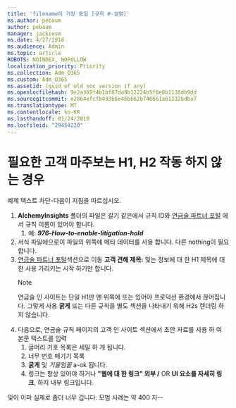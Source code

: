 ```yaml
---
title: 'filename이 가장 동일 [규칙 #-설명]'
ms.author: pebaum
author: pebaum
manager: jackiesm
ms.date: 4/27/2018
ms.audience: Admin
ms.topic: article
ROBOTS: NOINDEX, NOFOLLOW
localization_priority: Priority
ms.collection: Adm_O365
ms.custom: Adm_O365
ms.assetid: (guid of old soc version if any)
ms.openlocfilehash: 9e2a369f4b1bf87da8b12224b5f6e8b1138db9dd
ms.sourcegitcommit: e2864efcfb493b6e46b662b746661a61232bdba7
ms.translationtype: MT
ms.contentlocale: ko-KR
ms.lasthandoff: 01/24/2019
ms.locfileid: "29454220"
---
```

# <a name="required-customer-facing-h1-h2-doesnt-work"></a>필요한 고객 마주보는 H1, H2 작동 하지 않는 경우
예제 텍스트 차단-다음이 지침을 따르십시오.

1. **AlchemyInsights** 폴더의 파일은 갈기 같은에서 규칙 ID와 [연금술 파트너 포털](https://alchemyportal.azurewebsites.net) 에서 규칙 이름이 있어야 합니다.
    1. 예: ***976-How-to-enable-litigation-hold***
1. 서식 파일에으로이 파일의 위쪽에 메타 데이터를 사용 합니다. 다른 nothing이 필요 합니다.
1. [연금술 파트너 포털](https://alchemyportal.azurewebsites.net)섹션으로 이동 **고객 견해 제목:** 및는 정보에 대 한 H1 제목에 대 한 사용 가리키는 시작 하기만 합니다. 
    > [!NOTE]
    > 연금술 인 사이트는 단일 H1만 맨 위쪽에 또는 있어야 프로덕션 환경에서 끊어집니다. 그렇게 사용 **굵게** 또는 다른 규칙을 별도 섹션을 나타내기 위해 H2s 렌더링 하지 않습니다.
1. 다음으로, 연금술 규칙 페이지의 고객 인 사이트 섹션에서 초안 자료를 사용 하 여 본문 텍스트를 입력
    1. 글머리 기호 목록은 세밀 하 게 됩니다.
    1. 너무 번호 매기기 목록
    1. **굵게** 및 *기울임꼴* a-ok 됩니다.
    1. 링크는 항상 있어야 하거나 **"웹에 대 한 링크" 외부 /** OR **UI 요소를 자세히 링크**, 하지 내부 링크입니다.

및이 이미 실제로 좀더 너무 깁니다. 모범 사례는 약 400 자--